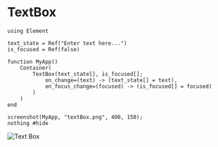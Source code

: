 # TextBox

``` @example TextBoxExample
using Element

text_state = Ref("Enter text here...")
is_focused = Ref(false)

function MyApp()
    Container(
        TextBox(text_state[], is_focused[];
            on_change=(text) -> (text_state[] = text),
            on_focus_change=(focused) -> (is_focused[] = focused)
        )
    )
end

screenshot(MyApp, "textBox.png", 400, 150);
nothing #hide
```

![Text Box](textBox.png)
